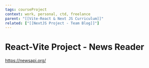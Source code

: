 ```yaml
---
tags: courseProject
context: work, personal, ctd, freelance
parent: "[[Vite-React & Next JS Curriculum]]"
related: ["[[NextJS Project - Team Blog]]"]
---
```


# React-Vite Project - News Reader

https://newsapi.org/
